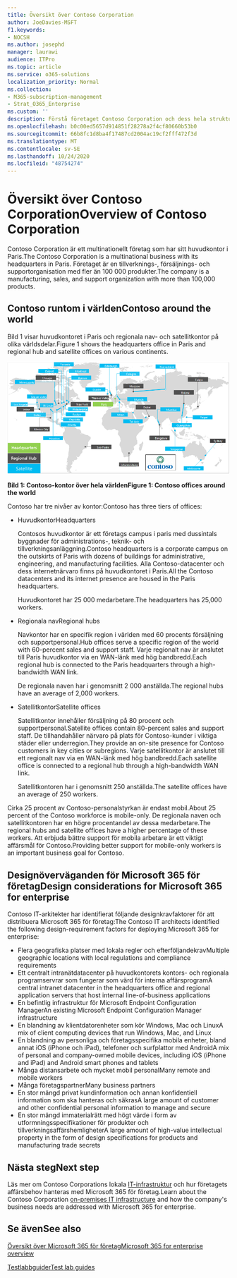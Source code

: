 ```yaml
---
title: Översikt över Contoso Corporation
author: JoeDavies-MSFT
f1.keywords:
- NOCSH
ms.author: josephd
manager: laurawi
audience: ITPro
ms.topic: article
ms.service: o365-solutions
localization_priority: Normal
ms.collection:
- M365-subscription-management
- Strat_O365_Enterprise
ms.custom: ''
description: Förstå företaget Contoso Corporation och dess hela struktur.
ms.openlocfilehash: b0c00ed5657d914851f28278a2f4cf80660b53b0
ms.sourcegitcommit: 66b8fc1d8ba4f17487cd2004ac19cf2fff472f3d
ms.translationtype: MT
ms.contentlocale: sv-SE
ms.lasthandoff: 10/24/2020
ms.locfileid: "48754274"
---
```

# <a name="overview-of-contoso-corporation"></a><span data-ttu-id="31141-103">Översikt över Contoso Corporation</span><span class="sxs-lookup"><span data-stu-id="31141-103">Overview of Contoso Corporation</span></span>

<span data-ttu-id="31141-104">Contoso Corporation är ett multinationellt företag som har sitt huvudkontor i Paris.</span><span class="sxs-lookup"><span data-stu-id="31141-104">The Contoso Corporation is a multinational business with its headquarters in Paris.</span></span> <span data-ttu-id="31141-105">Företaget är en tillverknings-, försäljnings- och supportorganisation med fler än 100 000 produkter.</span><span class="sxs-lookup"><span data-stu-id="31141-105">The company is a manufacturing, sales, and support organization with more than 100,000 products.</span></span>

## <a name="contoso-around-the-world"></a><span data-ttu-id="31141-106">Contoso runtom i världen</span><span class="sxs-lookup"><span data-stu-id="31141-106">Contoso around the world</span></span>

<span data-ttu-id="31141-107">Bild 1 visar huvudkontoret i Paris och regionala nav- och satellitkontor på olika världsdelar.</span><span class="sxs-lookup"><span data-stu-id="31141-107">Figure 1 shows the headquarters office in Paris and regional hub and satellite offices on various continents.</span></span>

![Contoso-kontor över hela världen](../media/contoso-overview/contoso-overview-fig1.png)

<span data-ttu-id="31141-109">**Bild 1: Contoso-kontor över hela världen**</span><span class="sxs-lookup"><span data-stu-id="31141-109">**Figure 1: Contoso offices around the world**</span></span>
 
<span data-ttu-id="31141-110">Contoso har tre nivåer av kontor:</span><span class="sxs-lookup"><span data-stu-id="31141-110">Contoso has three tiers of offices:</span></span>

- <span data-ttu-id="31141-111">Huvudkontor</span><span class="sxs-lookup"><span data-stu-id="31141-111">Headquarters</span></span>

  <span data-ttu-id="31141-112">Contosos huvudkontor är ett företags campus i paris med dussintals byggnader för administrations-, teknik- och tillverkningsanläggning.</span><span class="sxs-lookup"><span data-stu-id="31141-112">Contoso headquarters is a corporate campus on the outskirts of Paris with dozens of buildings for administrative, engineering, and manufacturing facilities.</span></span> <span data-ttu-id="31141-113">Alla Contoso-datacenter och dess internetnärvaro finns på huvudkontoret i Paris.</span><span class="sxs-lookup"><span data-stu-id="31141-113">All the Contoso datacenters and its internet presence are housed in the Paris headquarters.</span></span>

  <span data-ttu-id="31141-114">Huvudkontoret har 25 000 medarbetare.</span><span class="sxs-lookup"><span data-stu-id="31141-114">The headquarters has 25,000 workers.</span></span>

- <span data-ttu-id="31141-115">Regionala nav</span><span class="sxs-lookup"><span data-stu-id="31141-115">Regional hubs</span></span>

  <span data-ttu-id="31141-116">Navkontor har en specifik region i världen med 60 procents försäljning och supportpersonal.</span><span class="sxs-lookup"><span data-stu-id="31141-116">Hub offices serve a specific region of the world with 60-percent sales and support staff.</span></span> <span data-ttu-id="31141-117">Varje regionalt nav är anslutet till Paris huvudkontor via en WAN-länk med hög bandbredd.</span><span class="sxs-lookup"><span data-stu-id="31141-117">Each regional hub is connected to the Paris headquarters through a high-bandwidth WAN link.</span></span>

  <span data-ttu-id="31141-118">De regionala naven har i genomsnitt 2 000 anställda.</span><span class="sxs-lookup"><span data-stu-id="31141-118">The regional hubs have an average of 2,000 workers.</span></span>

- <span data-ttu-id="31141-119">Satellitkontor</span><span class="sxs-lookup"><span data-stu-id="31141-119">Satellite offices</span></span>

  <span data-ttu-id="31141-120">Satellitkontor innehåller försäljning på 80 procent och supportpersonal.</span><span class="sxs-lookup"><span data-stu-id="31141-120">Satellite offices contain 80-percent sales and support staff.</span></span> <span data-ttu-id="31141-121">De tillhandahåller närvaro på plats för Contoso-kunder i viktiga städer eller underregion.</span><span class="sxs-lookup"><span data-stu-id="31141-121">They provide an on-site presence for Contoso customers in key cities or subregions.</span></span> <span data-ttu-id="31141-122">Varje satellitkontor är anslutet till ett regionalt nav via en WAN-länk med hög bandbredd.</span><span class="sxs-lookup"><span data-stu-id="31141-122">Each satellite office is connected to a regional hub through a high-bandwidth WAN link.</span></span>

  <span data-ttu-id="31141-123">Satellitkontoren har i genomsnitt 250 anställda.</span><span class="sxs-lookup"><span data-stu-id="31141-123">The satellite offices have an average of 250 workers.</span></span>

<span data-ttu-id="31141-124">Cirka 25 procent av Contoso-personalstyrkan är endast mobil.</span><span class="sxs-lookup"><span data-stu-id="31141-124">About 25 percent of the Contoso workforce is mobile-only.</span></span> <span data-ttu-id="31141-125">De regionala naven och satellitkontoren har en högre procentandel av dessa medarbetare.</span><span class="sxs-lookup"><span data-stu-id="31141-125">The regional hubs and satellite offices have a higher percentage of these workers.</span></span> <span data-ttu-id="31141-126">Att erbjuda bättre support för mobila arbetare är ett viktigt affärsmål för Contoso.</span><span class="sxs-lookup"><span data-stu-id="31141-126">Providing better support for mobile-only workers is an important business goal for Contoso.</span></span>

## <a name="design-considerations-for-microsoft-365-for-enterprise"></a><span data-ttu-id="31141-127">Designöverväganden för Microsoft 365 för företag</span><span class="sxs-lookup"><span data-stu-id="31141-127">Design considerations for Microsoft 365 for enterprise</span></span>

<span data-ttu-id="31141-128">Contoso IT-arkitekter har identifierat följande designkravfaktorer för att distribuera Microsoft 365 för företag:</span><span class="sxs-lookup"><span data-stu-id="31141-128">The Contoso IT architects identified the following design-requirement factors for deploying Microsoft 365 for enterprise:</span></span>

- <span data-ttu-id="31141-129">Flera geografiska platser med lokala regler och efterföljandekrav</span><span class="sxs-lookup"><span data-stu-id="31141-129">Multiple geographic locations with local regulations and compliance requirements</span></span>
- <span data-ttu-id="31141-130">Ett centralt intranätdatacenter på huvudkontorets kontors- och regionala programservrar som fungerar som värd för interna affärsprogram</span><span class="sxs-lookup"><span data-stu-id="31141-130">A central intranet datacenter in the headquarters office and regional application servers that host internal line-of-business applications</span></span>
- <span data-ttu-id="31141-131">En befintlig infrastruktur för Microsoft Endpoint Configuration Manager</span><span class="sxs-lookup"><span data-stu-id="31141-131">An existing Microsoft Endpoint Configuration Manager infrastructure</span></span>
- <span data-ttu-id="31141-132">En blandning av klientdatorenheter som kör Windows, Mac och Linux</span><span class="sxs-lookup"><span data-stu-id="31141-132">A mix of client computing devices that run Windows, Mac, and Linux</span></span>
- <span data-ttu-id="31141-133">En blandning av personliga och företagsspecifika mobila enheter, bland annat iOS (iPhone och iPad), telefoner och surfplattor med Android</span><span class="sxs-lookup"><span data-stu-id="31141-133">A mix of personal and company-owned mobile devices, including iOS (iPhone and iPad) and Android smart phones and tablets</span></span>
- <span data-ttu-id="31141-134">Många distansarbete och mycket mobil personal</span><span class="sxs-lookup"><span data-stu-id="31141-134">Many remote and mobile workers</span></span>
- <span data-ttu-id="31141-135">Många företagspartner</span><span class="sxs-lookup"><span data-stu-id="31141-135">Many business partners</span></span>
- <span data-ttu-id="31141-136">En stor mängd privat kundinformation och annan konfidentiell information som ska hanteras och säkras</span><span class="sxs-lookup"><span data-stu-id="31141-136">A large amount of customer and other confidential personal information to manage and secure</span></span>
- <span data-ttu-id="31141-137">En stor mängd immaterialrätt med högt värde i form av utformningsspecifikationer för produkter och tillverkningsaffärshemligheter</span><span class="sxs-lookup"><span data-stu-id="31141-137">A large amount of high-value intellectual property in the form of design specifications for products and manufacturing trade secrets</span></span>

## <a name="next-step"></a><span data-ttu-id="31141-138">Nästa steg</span><span class="sxs-lookup"><span data-stu-id="31141-138">Next step</span></span>

<span data-ttu-id="31141-139">Läs mer om Contoso Corporations lokala [IT-infrastruktur](contoso-infra-needs.md) och hur företagets affärsbehov hanteras med Microsoft 365 för företag.</span><span class="sxs-lookup"><span data-stu-id="31141-139">Learn about the Contoso Corporation [on-premises IT infrastructure](contoso-infra-needs.md) and how the company's business needs are addressed with Microsoft 365 for enterprise.</span></span>

## <a name="see-also"></a><span data-ttu-id="31141-140">Se även</span><span class="sxs-lookup"><span data-stu-id="31141-140">See also</span></span>

[<span data-ttu-id="31141-141">Översikt över Microsoft 365 för företag</span><span class="sxs-lookup"><span data-stu-id="31141-141">Microsoft 365 for enterprise overview</span></span>](microsoft-365-overview.md)

[<span data-ttu-id="31141-142">Testlabbguider</span><span class="sxs-lookup"><span data-stu-id="31141-142">Test lab guides</span></span>](m365-enterprise-test-lab-guides.md)
